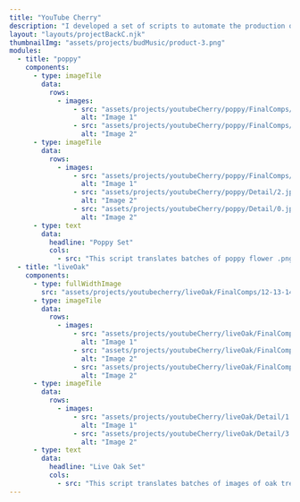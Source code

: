 ```yaml
---
title: "YouTube Cherry"
description: "I developed a set of scripts to automate the production of a large collection of graphics for YouTube's Cherry Campus. The title of each set refers to a species of plant that is native to the area."
layout: "layouts/projectBackC.njk"
thumbnailImg: "assets/projects/budMusic/product-3.png"
modules:
  - title: "poppy"
    components:
      - type: imageTile
        data:
          rows:
            - images:
                - src: "assets/projects/youtubeCherry/poppy/FinalComps/8.jpg"
                  alt: "Image 1"
                - src: "assets/projects/youtubeCherry/poppy/FinalComps/5.jpg"
                  alt: "Image 2"
      - type: imageTile
        data:
          rows:
            - images:
                - src: "assets/projects/youtubeCherry/poppy/FinalComps/9.jpg"
                  alt: "Image 1"
                - src: "assets/projects/youtubeCherry/poppy/Detail/2.jpg"
                  alt: "Image 2"
                - src: "assets/projects/youtubeCherry/poppy/Detail/0.jpg"
                  alt: "Image 2"
      - type: text
        data:
          headline: "Poppy Set"
          cols:
            - src: "This script translates batches of poppy flower .png's into treated .svg files. These .svg's were then brought into PhotoShop, where I used them to compose each mural."
  - title: "liveOak"
    components:
      - type: fullWidthImage
        src: "assets/projects/youtubecherry/liveOak/FinalComps/12-13-14.jpg"
      - type: imageTile
        data:
          rows:
            - images:
                - src: "assets/projects/youtubeCherry/liveOak/FinalComps/21.jpg"
                  alt: "Image 1"
                - src: "assets/projects/youtubeCherry/liveOak/FinalComps/5.jpg"
                  alt: "Image 2"
                - src: "assets/projects/youtubeCherry/liveOak/FinalComps/11.jpg"
                  alt: "Image 2"
      - type: imageTile
        data:
          rows:
            - images:
                - src: "assets/projects/youtubeCherry/liveOak/Detail/1.jpg"
                  alt: "Image 1"
                - src: "assets/projects/youtubeCherry/liveOak/Detail/3.jpg"
                  alt: "Image 2"
      - type: text
        data:
          headline: "Live Oak Set"
          cols:
            - src: "This script translates batches of images of oak trees into treated .svg files. These files were then scaled up, converted to pdf, and sent to the printer."
---
```

